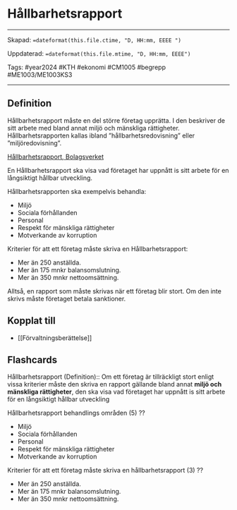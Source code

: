 # Hållbarhetsrapport

---
Skapad: `=dateformat(this.file.ctime, "D, HH:mm, EEEE ")`

Uppdaterad: `=dateformat(this.file.mtime, "D, HH:mm, EEEE")`

Tags: #year2024 #KTH #ekonomi #CM1005 #begrepp #ME1003/ME1003KS3

---

## Definition

Hållbarhetsrapport måste en del större företag upprätta. I den beskriver de sitt arbete med bland annat miljö och mänskliga rättigheter. Hållbarhetsrapporten kallas ibland ”hållbarhetsredovisning” eller ”miljöredovisning”.

[Hållbarhetsrapport, Bolagsverket](https://bolagsverket.se/foretag/aktiebolag/arsredovisningforaktiebolag/delarochbilagoriarsredovisningen/hallbarhetsrapport.777.html)

En Hållbarhetsrapport ska visa vad företaget har uppnått is sitt arbete för en långsiktigt hållbar utveckling.

Hållbarhetsrapporten ska exempelvis behandla:

- Miljö
- Sociala förhållanden
- Personal
- Respekt för mänskliga rättigheter
- Motverkande av korruption

Kriterier för att ett företag måste skriva en Hållbarhetsrapport:

- Mer än 250 anställda.
- Mer än 175 mnkr balansomslutning.
- Mer än 350 mnkr nettoomsättning.

Alltså, en rapport som måste skrivas när ett företag blir stort. Om den inte skrivs måste företaget betala sanktioner.

## Kopplat till

- [[Förvaltningsberättelse]]

## Flashcards

Hållbarhetsrapport (Definition):: Om ett företag är tillräckligt stort enligt vissa kriterier måste den skriva en rapport gällande bland annat **miljö och mänskliga rättigheter**, den ska visa vad företaget har uppnått is sitt arbete för en långsiktigt hållbar utveckling
<!--SR:!2024-03-26,21,272!2024-03-23,18,300-->

Hållbarhetsrapport behandlings områden (5)
??
- Miljö
- Sociala förhållanden
- Personal
- Respekt för mänskliga rättigheter
- Motverkande av korruption
<!--SR:!2024-03-16,10,282!2024-03-23,16,302-->

Kriterier för att ett företag måste skriva en hållbarhetsrapport (3)
??
- Mer än 250 anställda.
- Mer än 175 mnkr balansomslutning.
- Mer än 350 mnkr nettoomsättning.
<!--SR:!2024-03-15,10,250!2024-04-18,55,310-->
